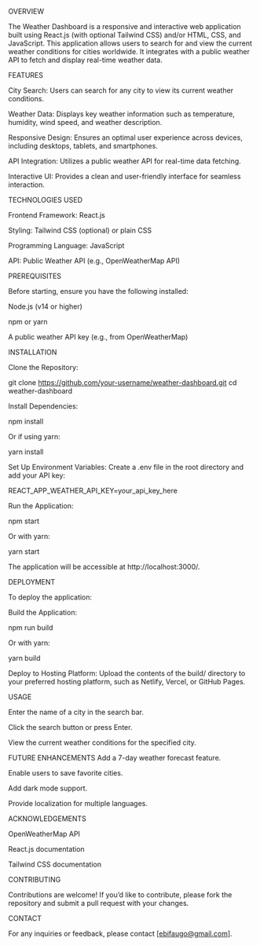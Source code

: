 OVERVIEW

The Weather Dashboard is a responsive and interactive web application built using React.js (with optional Tailwind CSS) and/or HTML, CSS, and JavaScript. This application allows users to search for and view the current weather conditions for cities worldwide. It integrates with a public weather API to fetch and display real-time weather data.

FEATURES

City Search: Users can search for any city to view its current weather conditions.

Weather Data: Displays key weather information such as temperature, humidity, wind speed, and weather description.

Responsive Design: Ensures an optimal user experience across devices, including desktops, tablets, and smartphones.

API Integration: Utilizes a public weather API for real-time data fetching.

Interactive UI: Provides a clean and user-friendly interface for seamless interaction.

TECHNOLOGIES USED

Frontend Framework: React.js

Styling: Tailwind CSS (optional) or plain CSS

Programming Language: JavaScript

API: Public Weather API (e.g., OpenWeatherMap API)

PREREQUISITES

Before starting, ensure you have the following installed:

Node.js (v14 or higher)

npm or yarn

A public weather API key (e.g., from OpenWeatherMap)

INSTALLATION

Clone the Repository:

git clone https://github.com/your-username/weather-dashboard.git
cd weather-dashboard

Install Dependencies:

npm install

Or if using yarn:

yarn install

Set Up Environment Variables:
Create a .env file in the root directory and add your API key:

REACT_APP_WEATHER_API_KEY=your_api_key_here

Run the Application:

npm start

Or with yarn:

yarn start

The application will be accessible at http://localhost:3000/.

DEPLOYMENT

To deploy the application:

Build the Application:

npm run build

Or with yarn:

yarn build

Deploy to Hosting Platform:
Upload the contents of the build/ directory to your preferred hosting platform, such as Netlify, Vercel, or GitHub Pages.

USAGE

Enter the name of a city in the search bar.

Click the search button or press Enter.

View the current weather conditions for the specified city.



FUTURE ENHANCEMENTS
Add a 7-day weather forecast feature.

Enable users to save favorite cities.

Add dark mode support.

Provide localization for multiple languages.


ACKNOWLEDGEMENTS

OpenWeatherMap API

React.js documentation

Tailwind CSS documentation

CONTRIBUTING

Contributions are welcome! If you’d like to contribute, please fork the repository and submit a pull request with your changes.

CONTACT

For any inquiries or feedback, please contact [ebifaugo@gmail.com].
